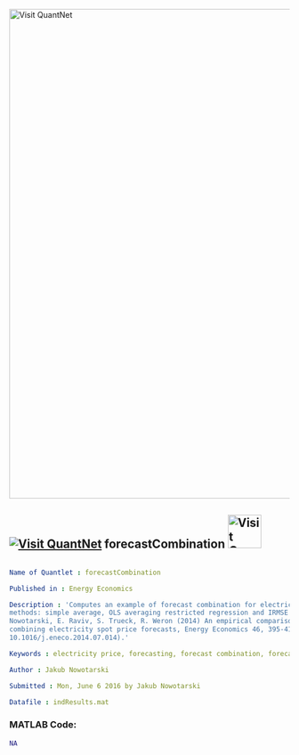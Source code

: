 
[<img src="https://github.com/QuantLet/Styleguide-and-FAQ/blob/master/pictures/banner.png" width="880" alt="Visit QuantNet">](http://quantlet.de/index.php?p=info)

## [<img src="https://github.com/QuantLet/Styleguide-and-Validation-procedure/blob/master/pictures/qloqo.png" alt="Visit QuantNet">](http://quantlet.de/) **forecastCombination** [<img src="https://github.com/QuantLet/Styleguide-and-Validation-procedure/blob/master/pictures/QN2.png" width="60" alt="Visit QuantNet 2.0">](http://quantlet.de/d3/ia)

```yaml

Name of Quantlet : forecastCombination

Published in : Energy Economics

Description : 'Computes an example of forecast combination for electricity spot prices. Uses 4
methods: simple average, OLS averaging restricted regression and IRMSE averaging. Based on J.
Nowotarski, E. Raviv, S. Trueck, R. Weron (2014) An empirical comparison of alternate schemes for
combining electricity spot price forecasts, Energy Economics 46, 395-412 (doi:
10.1016/j.eneco.2014.07.014).'

Keywords : electricity price, forecasting, forecast combination, forecast averaging

Author : Jakub Nowotarski

Submitted : Mon, June 6 2016 by Jakub Nowotarski

Datafile : indResults.mat

```


### MATLAB Code:
```matlab
NA
```
